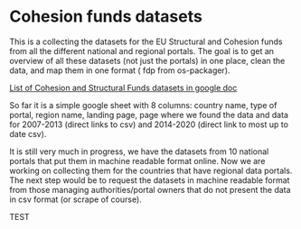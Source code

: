 # Cohesion funds datasets

This is a collecting the datasets for the EU Structural and Cohesion funds from all the different national and regional portals. The goal is to get an overview of all these datasets (not just the portals) in one place, clean the data, and map them in one format ( fdp from os-packager). 


[List of Cohesion and Structural Funds datasets in google doc][gdoc]

[gdoc]: https://docs.google.com/spreadsheets/d/1RkC_YuWWlhGxyDRc-bpD_zaWAXK78GpPr8nfPesQfSY/edit?pref=2&pli=1#gid=0

So far it is a simple google sheet with 8 columns: country name, type of portal, region name, landing page, page where we found the data and data for 2007-2013 (direct links to csv) and 2014-2020 (direct link to most up to date csv). 

It is still very much in progress, we have the datasets from 10 national portals that put them in machine readable format online. Now we are working on collecting them for the countries that have regional data portals. The next step would be to request the datasets in machine readable format from those managing authorities/portal owners that do not present the data in csv format (or scrape of course).  

TEST